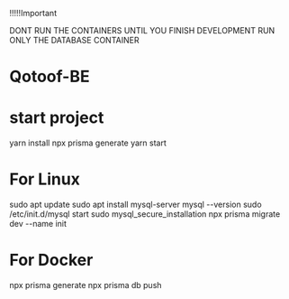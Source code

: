 !!!!!Important

DONT RUN THE CONTAINERS UNTIL YOU FINISH DEVELOPMENT
RUN ONLY THE DATABASE CONTAINER


# Qotoof-BE

# start project
yarn install
npx prisma generate
yarn start

# For Linux
sudo apt update
sudo apt install mysql-server
mysql --version
sudo /etc/init.d/mysql start
sudo mysql_secure_installation
npx prisma migrate dev --name init

# For Docker

npx prisma generate
npx prisma db push
